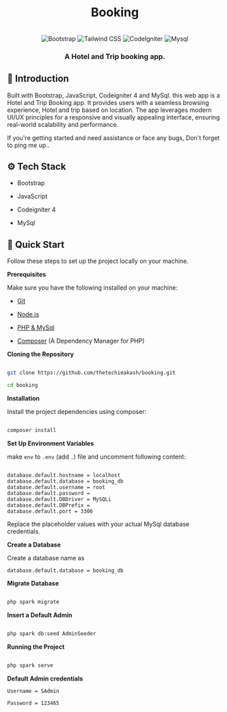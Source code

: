 <div align="center">
  <br />
      <!-- <img src=""> -->
      <h1>Booking</h1>
  <br />

  <div>
    <img src="https://img.shields.io/badge/-Bootstrap-black?style=for-the-badge&logoColor=white&logo=bootstrap&color=9561fb" alt="Bootstrap" />
    <img src="https://img.shields.io/badge/-Javascript-black?style=for-the-badge&logoColor=white&logo=Javascript&color=06B6D4" alt="Tailwind CSS" />
    <img src="https://img.shields.io/badge/-CodeIgniter_4-black?style=for-the-badge&logoColor=white&logo=CodeIgniter&color=cb4516" alt="CodeIgniter" />
    <img src="https://img.shields.io/badge/-Mysql-black?style=for-the-badge&logoColor=white&logo=Mysql&color=3e6e93" alt="Mysql" />
  </div>

  <h3 align="center">A Hotel and Trip booking app.</h3>
</div>


## <a name="introduction">🤖 Introduction</a>

Built with Bootstrap, JavaScript, Codeigniter 4 and MySql. this web app is a Hotel and Trip Booking app. It provides users with a seamless browsing experience, Hotel and trip based on location. The app leverages modern UI/UX principles for a responsive and visually appealing interface, ensuring real-world scalability and performance.

If you're getting started and need assistance or face any bugs, Don't forget to ping me up..



## <a name="tech-stack">⚙️ Tech Stack</a>

- Bootstrap

- JavaScript

- Codeigniter 4 

- MySql


## <a name="quick-start">🤸 Quick Start</a>

Follow these steps to set up the project locally on your machine.

**Prerequisites**

Make sure you have the following installed on your machine:

- [Git](https://git-scm.com/)

- [Node.js](https://nodejs.org/en)

- [PHP & MySql](https://www.wampserver.com/en/)

- [Composer](https://getcomposer.org/) (A Dependency Manager for PHP)

**Cloning the Repository**

```bash

git clone https://github.com/thetechieakash/booking.git

cd booking

```

**Installation**

Install the project dependencies using composer:

```bash

composer install

```

**Set Up Environment Variables**

make `env` to `.env` (add `.`) file and uncomment following content:

```env

database.default.hostname = localhost
database.default.database = booking_db
database.default.username = root
database.default.password = 
database.default.DBDriver = MySQLi
database.default.DBPrefix =
database.default.port = 3306

```

Replace the placeholder values with your actual MySql database credentials.

**Create a Database**

Create a database name as 

`database.default.database = booking_db ` 

**Migrate Database**

```bash

php spark migrate

```
**Insert a Default Admin**

```bash

php spark db:seed AdminSeeder

```
**Running the Project**

```bash

php spark serve

```

**Default Admin credentials**

`Username = SAdmin`

`Password = 123465`